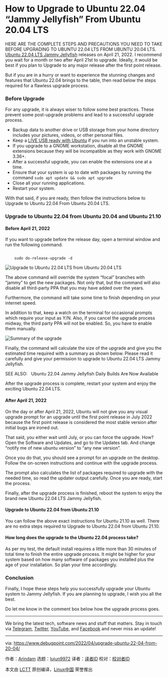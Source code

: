 [#]: subject: "How to Upgrade to Ubuntu 22.04 “Jammy Jellyfish” From Ubuntu 20.04 LTS"
[#]: via: "https://www.debugpoint.com/2022/04/upgrade-ubuntu-22-04-from-20-04/"
[#]: author: "Arindam https://www.debugpoint.com/author/admin1/"
[#]: collector: "lujun9972"
[#]: translator: "robsean"
[#]: reviewer: " "
[#]: publisher: " "
[#]: url: " "

How to Upgrade to Ubuntu 22.04 “Jammy Jellyfish” From Ubuntu 20.04 LTS
======
HERE ARE THE COMPLETE STEPS AND PRECAUTIONS YOU NEED TO TAKE BEFORE
UPGRADING TO UBUNTU 22.04 LTS FROM UBUNTU 20.04 LTS.
[Ubuntu 22.04 LTS Jammy Jellyfish][1] releases on April 21, 2022. I recommend you wait for a month or two after April 21st to upgrade. Ideally, it would be best if you plan to Upgrade to any major release after the first point release.

But if you are in a hurry or want to experience the stunning changes and features that Ubuntu 22.04 brings to the table, then read below the steps required for a flawless upgrade process.

### Before Upgrade

For any upgrade, it is always wiser to follow some best practices. These prevent some post-upgrade problems and lead to a successful upgrade process.

  * Backup data to another drive or USB storage from your home directory includes your pictures, videos, or other personal files.
  * Keep a [LIVE USB ready with Ubuntu][2] if you run into an unstable system.
  * If you upgrade to a GNOME workstation, disable all the GNOME extensions because they will be incompatible as they work with GNOME 3.36+.
  * After a successful upgrade, you can enable the extensions one at a time.
  * Ensure that your system is up to date with packages by running the command `sudo apt update && sudo apt upgrade`
  * Close all your running applications.
  * Restart your system.



With that said, if you are ready, then follow the instructions below to Upgrade to Ubuntu 22.04 From Ubuntu 20.04 LTS.

### Upgrade to Ubuntu 22.04 from Ubuntu 20.04 and Ubuntu 21.10

#### Before April 21, 2022

If you want to upgrade before the release day, open a terminal window and run the following command.

```

    sudo do-release-upgrade -d

```

![Upgrade to Ubuntu 22.04 LTS from Ubuntu 20.04 LTS][3]

The above command will override the system “focal” branches with “jammy” to get the new packages. Not only that, but the command will also disable all third-party PPA that you may have added over the years.

Furthermore, the command will take some time to finish depending on your internet speed.

In addition to that, keep a watch on the terminal for occasional prompts which require your input as Y/N. Also, if you cancel the upgrade process midway, the third party PPA will not be enabled. So, you have to enable them manually.

![Summary of the upgrade][4]

Finally, the command will calculate the size of the upgrade and give you the estimated time required with a summary as shown below. Please read it carefully and give your permission to upgrade to Ubuntu 22.04 LTS Jammy Jellyfish.

[][5]

SEE ALSO:   Ubuntu 22.04 Jammy Jellyfish Daily Builds Are Now Available

After the upgrade process is complete, restart your system and enjoy the exciting Ubuntu 22.04 LTS.

#### After April 21, 2022

On the day or after April 21, 2022, Ubuntu will not give you any visual upgrade prompt for an upgrade until the first point release in July 2022 because the first point release is considered the most stable version after initial bugs are ironed out.

That said, you either wait until July, or you can force the upgrade. How? Open the Software and Updates, and go to the Updates tab. And change “notify me of new ubuntu version” to “any new version”.

Once you do that, you should see a prompt for an upgrade on the desktop. Follow the on-screen instructions and continue with the upgrade process.

The prompt also calculates the list of packages required to upgrade with the needed time, so read the updater output carefully. Once you are ready, start the process.

Finally, after the upgrade process is finished, reboot the system to enjoy the brand new Ubuntu 22.04 LTS Jammy Jellyfish.

#### Upgrade to Ubuntu 22.04 from Ubuntu 21.10

You can follow the above exact instructions for Ubuntu 21.10 as well. There are no extra steps required to Upgrade to Ubuntu 22.04 from Ubuntu 21.10.

#### How long does the upgrade to the Ubuntu 22.04 process take?

As per my test, the default install requires a little more than 30 minutes of total time to finish the entire upgrade process. It might be higher for your system based on how many software of packages you installed plus the age of your installation. So plan your time accordingly.

### Conclusion

Finally, I hope these steps help you successfully upgrade your Ubuntu system to Jammy Jellyfish. If you are planning to upgrade, I wish you all the best.

Do let me know in the comment box below how the upgrade process goes.

* * *

We bring the latest tech, software news and stuff that matters. Stay in touch via [Telegram][6], [Twitter][7], [YouTube][8], and [Facebook][9] and never miss an update!

--------------------------------------------------------------------------------

via: https://www.debugpoint.com/2022/04/upgrade-ubuntu-22-04-from-20-04/

作者：[Arindam][a]
选题：[lujun9972][b]
译者：[译者ID](https://github.com/译者ID)
校对：[校对者ID](https://github.com/校对者ID)

本文由 [LCTT](https://github.com/LCTT/TranslateProject) 原创编译，[Linux中国](https://linux.cn/) 荣誉推出

[a]: https://www.debugpoint.com/author/admin1/
[b]: https://github.com/lujun9972
[1]: https://releases.ubuntu.com/22.04/
[2]: https://www.debugpoint.com/2018/09/how-to-create-ubuntu-linux-os-bootable-usb-in-windows/
[3]: https://www.debugpoint.com/wp-content/uploads/2022/04/Upgrade-to-Ubuntu-22.04-LTS-from-Ubuntu-20.04-LTS-1024x540.jpg
[4]: https://www.debugpoint.com/wp-content/uploads/2022/04/Summary-of-the-upgrade-1024x581.jpg
[5]: https://www.debugpoint.com/2021/10/ubuntu-22-04-daily-builds/
[6]: https://t.me/debugpoint
[7]: https://twitter.com/DebugPoint
[8]: https://www.youtube.com/c/debugpoint?sub_confirmation=1
[9]: https://facebook.com/DebugPoint
